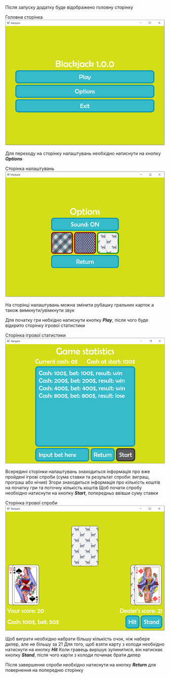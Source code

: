 Після запуску додатку буде відображено головну сторінку

Головна сторінка
![Скріншот головної сторінки](screenshots/screen3.png "Скріншот головної сторінки")

Для переходу на сторінку налаштувань необхідно натиснути на кнопку **_Options_**

Сторінка налаштувань
![Скріншот сторінки налаштувань](screenshots/screen2.png "Скріншот сторінки налаштувань")

На сторінці налаштувань можна змінити рубашку гральних карток а також вимкнути/увімкнути звук

Для початку гри небхідно натиснути кнопку **_Play_**, після чого буде відкрито сторінку ігрової статистики

Сторінка ігрової статистики
![Скріншот сторінки ігрової статистики](screenshots/screen1.png "Скріншот сторінки ігрової статистики")

Всередині сторінки налаштувань знаходиться інформація про вже пройдені ігрові спроби (сума ставки та результат спроби: виграш, програш або нічия)
Згори знаходиться інформація про кількість коштів на початку гри та поточну кількість коштів
Щоб почати спробу необхідно натиснути на кнопку **_Start_**, попередньо ввівши суму ставки

Сторінка ігрової спроби
![Скріншот сторінки ігрової спроби](screenshots/screen4.png "Скріншот сторінки ігрової спроби")

Щоб виграти необхідно набрати більшу кількість очок, ніж набере дилер, але не більшу за 21
Для того, щоб взяти карту з колоди необхідно натиснути на кнопку **_Hit_**
Коли гравець вирішує зупинитися, він натискає кнопку **_Stand_**, після чого карти з колоди починає брати дилер

Після завершення спроби необхідно натиснути на кнопку **_Return_** для повернення на попередню сторінку




